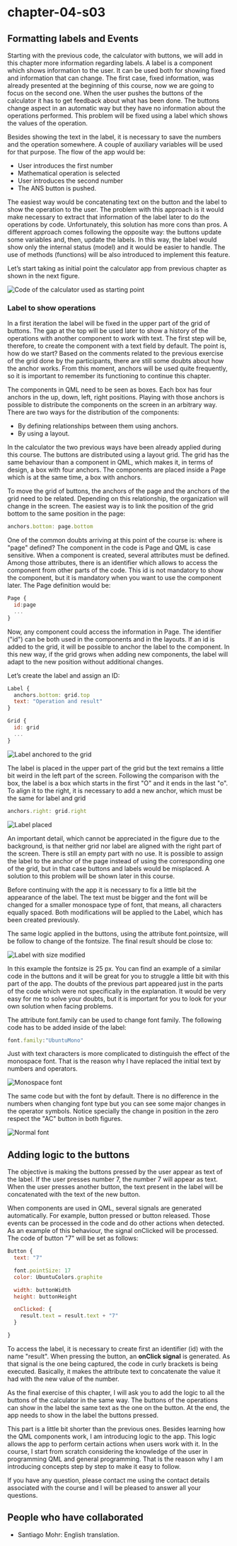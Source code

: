 # chapter-04-s03

## Formatting labels and Events

Starting with the previous code, the calculator with buttons, we will add in this chapter more information regarding labels. A label is a component which shows information to the user. It can be used both for showing fixed and information that can change. The first case, fixed information, was already presented at the beginning of this course, now we are going to focus on the second one. When the user pushes the buttons of the calculator it has to get feedback about what has been done. The buttons change aspect in an automatic way but they have no information about the operations performed. This problem will be fixed using a label which shows the values of the operation.

Besides showing the text in the label, it is necessary to save the numbers and the operation somewhere. A couple of auxiliary variables will be used for that purpose. The flow of the app would be:

* User introduces the first number
* Mathematical operation is selected
* User introduces the second number
* The ANS button is pushed.

The easiest way would be concatenating text on the button and the label to show the operation to the user. The problem with this approach is it would make necessary to extract that information of the label later to do the operations by code. Unfortunately, this solution has more cons than pros. A different approach comes following the opposite way: the buttons update some variables and, then, update the labels. In this way, the label would show only the internal status \(model\) and it would be easier to handle. The use of methods \(functions\) will be also introduced to implement this feature.

Let’s start taking as initial point the calculator app from previous chapter as shown in the next figure.

![Code of the calculator used as starting point](../.gitbook/assets/01_initial_app%20%281%29.png)

### Label to show operations

In a first iteration the label will be fixed in the upper part of the grid of buttons. The gap at the top will be used later to show a history of the operations with another component to work with text. The first step will be, therefore, to create the component with a text field by default. The point is, how do we start? Based on the comments related to the previous exercise of the grid done by the participants, there are still some doubts about how the anchor works. From this moment, anchors will be used quite frequently, so it is important to remember its functioning to continue this chapter.

The components in QML need to be seen as boxes. Each box has four anchors in the up, down, left, right positions. Playing with those anchors is possible to distribute the components on the screen in an arbitrary way. There are two ways for the distribution of the components:

* By defining relationships between them using anchors.
* By using a layout.

In the calculator the two previous ways have been already applied during this course. The buttons are distributed using a layout grid. The grid has the same behaviour than a component in QML, which makes it, in terms of design, a box with four anchors. The components are placed inside a Page which is at the same time, a box with anchors.

To move the grid of buttons, the anchors of the page and the anchors of the grid need to be related. Depending on this relationship, the organization will change in the screen. The easiest way is to link the position of the grid bottom to the same position in the page:

```javascript
anchors.bottom: page.bottom
```

One of the common doubts arriving at this point of the course is: where is "page" defined? The component in the code is Page and QML is case sensitive. When a component is created, several attributes must be defined. Among those attributes, there is an identifier which allows to access the component from other parts of the code. This id is not mandatory to show the component, but it is mandatory when you want to use the component later. The Page definition would be:

```javascript
Page {
  id:page
  ...
}
```

Now, any component could access the information in Page. The identifier \("id"\) can be both used in the components and in the layouts. If an id is added to the grid, it will be possible to anchor the label to the component. In this new way, if the grid grows when adding new components, the label will adapt to the new position without additional changes.

Let’s create the label and assign an ID:

```javascript
Label {
  anchors.bottom: grid.top
  text: "Operation and result"
}

Grid {
  id: grid
  ...
}
```

![Label anchored to the grid](../.gitbook/assets/02_grid_anchor%20%281%29.png)

The label is placed in the upper part of the grid but the text remains a little bit weird in the left part of the screen. Following the comparison with the box, the label is a box which starts in the first "O" and it ends in the last "o". To align it to the right, it is necessary to add a new anchor, which must be the same for label and grid

```javascript
anchors.right: grid.right
```

![Label placed](../.gitbook/assets/03_label_anchor%20%281%29.png)

An important detail, which cannot be appreciated in the figure due to the background, is that neither grid nor label are aligned with the right part of the screen. There is still an empty part with no use. It is possible to assign the label to the anchor of the page instead of using the corresponding one of the grid, but in that case buttons and labels would be misplaced. A solution to this problem will be shown later in this course.

Before continuing with the app it is necessary to fix a little bit the appearance of the label. The text must be bigger and the font will be changed for a smaller monospace type of font, that means, all characters equally spaced. Both modifications will be applied to the Label, which has been created previously.

The same logic applied in the buttons, using the attribute font.pointsize, will be follow to change of the fontsize. The final result should be close to:

![Label with size modified](../.gitbook/assets/04_font_size.png)

In this example the fontsize is 25 px. You can find an example of a similar code in the buttons and it will be great for you to struggle a little bit with this part of the app. The doubts of the previous part appeared just in the parts of the code which were not specifically in the explanation. It would be very easy for me to solve your doubts, but it is important for you to look for your own solution when facing problems.

The attribute font.family can be used to change font family. The following code has to be added inside of the label:

```javascript
font.family:"UbuntuMono"
```

Just with text characters is more complicated to distinguish the effect of the monospace font. That is the reason why I have replaced the initial text by numbers and operators.

![Monospace font](../.gitbook/assets/05_font_type.png)

The same code but with the font by default. There is no difference in the numbers when changing font type but you can see some major changes in the operator symbols. Notice specially the change in position in the zero respect the "AC" button in both figures.

![Normal font](../.gitbook/assets/06_font_normal%20%281%29.png)

## Adding logic to the buttons

The objective is making the buttons pressed by the user appear as text of the label. If the user presses number 7, the number 7 will appear as text. When the user presses another button, the text present in the label will be concatenated with the text of the new button.

When components are used in QML, several signals are generated automatically. For example, button pressed or button released. Those events can be processed in the code and do other actions when detected. As an example of this behaviour, the signal onClicked will be processed. The code of button "7" will be set as follows:

```javascript
Button {
  text: "7"

  font.pointSize: 17
  color: UbuntuColors.graphite

  width: buttonWidth
  height: buttonHeight

  onClicked: {
    result.text = result.text + "7"
  }

}
```

To access the label, it is necessary to create first an identifier \(id\) with the name "result". When pressing the button, an **onClick signal** is generated. As that signal is the one being captured, the code in curly brackets is being executed. Basically, it makes the attribute text to concatenate the value it had with the new value of the number.

As the final exercise of this chapter, I will ask you to add the logic to all the buttons of the calculator in the same way. The buttons of the operations can show in the label the same text as the one on the button. At the end, the app needs to show in the label the buttons pressed.

This part is a little bit shorter than the previous ones. Besides learning how the QML components work, I am introducing logic to the app. This logic allows the app to perform certain actions when users work with it. In the course, I start from scratch considering the knowledge of the user in programming QML and general programming. That is the reason why I am introducing concepts step by step to make it easy to follow.

If you have any question, please contact me using the contact details associated with the course and I will be pleased to answer all your questions.

## People who have collaborated

* Santiago Mohr: English translation.


